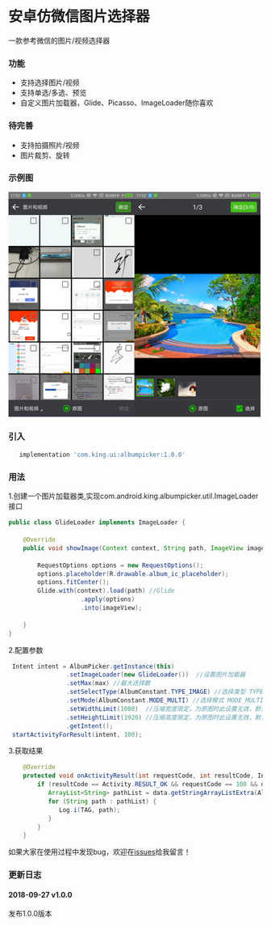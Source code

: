 # 安卓仿微信图片选择器

一款参考微信的图片/视频选择器

### 功能

- 支持选择图片/视频
- 支持单选/多选、预览
- 自定义图片加载器，Glide、Picasso、ImageLoader随你喜欢

### 待完善

- 支持拍摄照片/视频
- 图片裁剪、旋转

### 示例图
<div>
<img src="/guide/picker.jpg" width="250" height="445" style="float:left"/>     <img src="/guide/preview.jpg" width="250" height="445"/>
</div>

### 引入

```groovy
   implementation 'com.king.ui:albumpicker:1.0.0'
```

### 用法

1.创建一个图片加载器类,实现com.android.king.albumpicker.util.ImageLoader接口

```java
public class GlideLoader implements ImageLoader {

    @Override
    public void showImage(Context context, String path, ImageView imageView) {

        RequestOptions options = new RequestOptions();
        options.placeholder(R.drawable.album_ic_placeholder);
        options.fitCenter();
        Glide.with(context).load(path) //Glide
                    .apply(options)
                    .into(imageView);
      
    }
}
```

2.配置参数

```java
 Intent intent = AlbumPicker.getInstance(this)
                .setImageLoader(new GlideLoader())  //设置图片加载器
                .setMax(max) //最大选择数
                .setSelectType(AlbumConstant.TYPE_IMAGE) //选择类型 TYPE_ALL:图片和视频 TYPE_IMAGE:图片 TYPE_VIDEO:视频
                .setMode(AlbumConstant.MODE_MULTI) //选择模式 MODE_MULTI：多选 MODE_SINGLE：单选
                .setWidthLimit(1080)  //压缩宽度限定，为原图时此设置无效，默认720
                .setHeightLimit(1920) //压缩高度限定，为原图时此设置无效，默认1280
                .getIntent();
 startActivityForResult(intent, 100);
```

3.获取结果

```java
    @Override
    protected void onActivityResult(int requestCode, int resultCode, Intent data) {
        if (resultCode == Activity.RESULT_OK && requestCode == 100 && data != null) {
           ArrayList<String> pathList = data.getStringArrayListExtra(AlbumConstant.RESULT_KEY_PATH_LIST);
           for (String path : pathList) {
              Log.i(TAG, path);
           }
        }
    }
```

如果大家在使用过程中发现bug，欢迎在[issues](https://github.com/GdinKing/AlbumPicker/issues)给我留言！

### 更新日志

#### 2018-09-27 v1.0.0

 发布1.0.0版本


